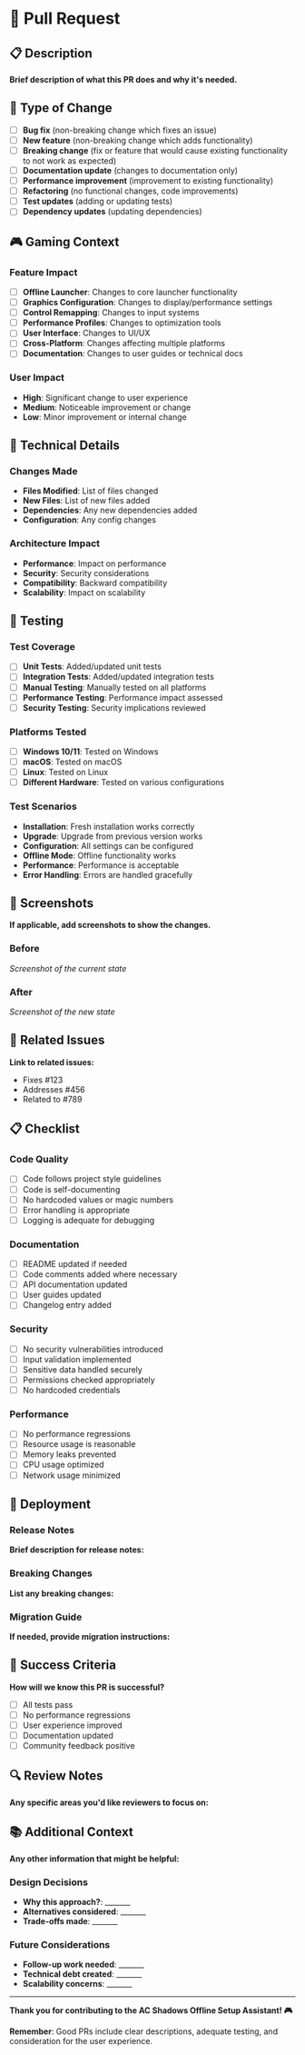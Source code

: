 # 🔄 Pull Request

## 📋 Description

**Brief description of what this PR does and why it's needed.**

## 🎯 Type of Change

- [ ] **Bug fix** (non-breaking change which fixes an issue)
- [ ] **New feature** (non-breaking change which adds functionality)
- [ ] **Breaking change** (fix or feature that would cause existing functionality to not work as expected)
- [ ] **Documentation update** (changes to documentation only)
- [ ] **Performance improvement** (improvement to existing functionality)
- [ ] **Refactoring** (no functional changes, code improvements)
- [ ] **Test updates** (adding or updating tests)
- [ ] **Dependency updates** (updating dependencies)

## 🎮 Gaming Context

### Feature Impact
- [ ] **Offline Launcher**: Changes to core launcher functionality
- [ ] **Graphics Configuration**: Changes to display/performance settings
- [ ] **Control Remapping**: Changes to input systems
- [ ] **Performance Profiles**: Changes to optimization tools
- [ ] **User Interface**: Changes to UI/UX
- [ ] **Cross-Platform**: Changes affecting multiple platforms
- [ ] **Documentation**: Changes to user guides or technical docs

### User Impact
- **High**: Significant change to user experience
- **Medium**: Noticeable improvement or change
- **Low**: Minor improvement or internal change

## 🔧 Technical Details

### Changes Made
- **Files Modified**: List of files changed
- **New Files**: List of new files added
- **Dependencies**: Any new dependencies added
- **Configuration**: Any config changes

### Architecture Impact
- **Performance**: Impact on performance
- **Security**: Security considerations
- **Compatibility**: Backward compatibility
- **Scalability**: Impact on scalability

## 🧪 Testing

### Test Coverage
- [ ] **Unit Tests**: Added/updated unit tests
- [ ] **Integration Tests**: Added/updated integration tests
- [ ] **Manual Testing**: Manually tested on all platforms
- [ ] **Performance Testing**: Performance impact assessed
- [ ] **Security Testing**: Security implications reviewed

### Platforms Tested
- [ ] **Windows 10/11**: Tested on Windows
- [ ] **macOS**: Tested on macOS
- [ ] **Linux**: Tested on Linux
- [ ] **Different Hardware**: Tested on various configurations

### Test Scenarios
- **Installation**: Fresh installation works correctly
- **Upgrade**: Upgrade from previous version works
- **Configuration**: All settings can be configured
- **Offline Mode**: Offline functionality works
- **Performance**: Performance is acceptable
- **Error Handling**: Errors are handled gracefully

## 📸 Screenshots

**If applicable, add screenshots to show the changes.**

### Before
*Screenshot of the current state*

### After
*Screenshot of the new state*

## 🔗 Related Issues

**Link to related issues:**

- Fixes #123
- Addresses #456
- Related to #789

## 📋 Checklist

### Code Quality
- [ ] Code follows project style guidelines
- [ ] Code is self-documenting
- [ ] No hardcoded values or magic numbers
- [ ] Error handling is appropriate
- [ ] Logging is adequate for debugging

### Documentation
- [ ] README updated if needed
- [ ] Code comments added where necessary
- [ ] API documentation updated
- [ ] User guides updated
- [ ] Changelog entry added

### Security
- [ ] No security vulnerabilities introduced
- [ ] Input validation implemented
- [ ] Sensitive data handled securely
- [ ] Permissions checked appropriately
- [ ] No hardcoded credentials

### Performance
- [ ] No performance regressions
- [ ] Resource usage is reasonable
- [ ] Memory leaks prevented
- [ ] CPU usage optimized
- [ ] Network usage minimized

## 🚀 Deployment

### Release Notes
**Brief description for release notes:**

### Breaking Changes
**List any breaking changes:**

### Migration Guide
**If needed, provide migration instructions:**

## 🎯 Success Criteria

**How will we know this PR is successful?**

- [ ] All tests pass
- [ ] No performance regressions
- [ ] User experience improved
- [ ] Documentation updated
- [ ] Community feedback positive

## 🔍 Review Notes

**Any specific areas you'd like reviewers to focus on:**

## 📚 Additional Context

**Any other information that might be helpful:**

### Design Decisions
- **Why this approach?**: _______
- **Alternatives considered**: _______
- **Trade-offs made**: _______

### Future Considerations
- **Follow-up work needed**: _______
- **Technical debt created**: _______
- **Scalability concerns**: _______

---

**Thank you for contributing to the AC Shadows Offline Setup Assistant! 🎮**

**Remember**: Good PRs include clear descriptions, adequate testing, and consideration for the user experience. 